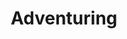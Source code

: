 ---
date created: Monday, December 11th 2023, 5:54:09 pm
date modified: Thursday, December 14th 2023, 12:21:53 am
eleventyNavigation:
  key: Adventuring
layout: base.njk
path: /garden%5C%F0%9F%97%A1%EF%B8%8FAdventuring/Adventuring/
title: Adventuring
---